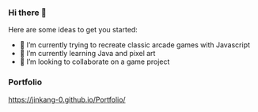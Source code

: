 ### Hi there 👋

Here are some ideas to get you started:

- 🔭 I’m currently trying to recreate classic arcade games with Javascript
- 🌱 I’m currently learning Java and pixel art
- 👯 I’m looking to collaborate on a game project

### Portfolio
https://jinkang-0.github.io/Portfolio/

<!--
**jinkang-0/jinkang-0** is a ✨ _special_ ✨ repository because its `README.md` (this file) appears on your GitHub profile.

Here are some ideas to get you started:

- 🔭 I’m currently working on ...
- 🌱 I’m currently learning ...
- 👯 I’m looking to collaborate on ...
- 🤔 I’m looking for help with ...
- 💬 Ask me about ...
- 📫 How to reach me: ...
- 😄 Pronouns: ...
- ⚡ Fun fact: ...
-->
